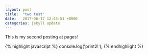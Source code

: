 ```yaml
---
layout: post
title:  "two test"
date:   2017-06-17 12:45:51 +0900
categories: jekyll update
---
```

This is my second posting at pages!

{% highlight javascript %}
console.log('print2!');
{% endhighlight %}
